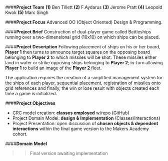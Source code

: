 ####**Project Team**
**(1)** Ben Tillett **(2)** F.Aydarus **(3)** Jerome Pratt **(4)** Leopold Kwok **(5)** Marc Singh

####**Project Focus**
Advanced OO (Object Oriented) Design & Programming.

####**Project Brief**
Construction of dual-player game called Battleships running over a two-dimensional grid (10x10) on which ships can be placed.

####**Project Description**
Following placement of ships on his or her board, **Player 1** then turns to announce target squares on the opposing board belonging to **Player 2** to which missiles will be shot. These missiles either land in water or strike opposing ships belonging to **Player 2**; in-turn allowing **Player 1** to build an image of the **Player 2** fleet.

The application requires the creation of a simplified management system for the ships of each player, sequential placement, registration of missiles onto grid references and finally, the win or lose result with objects created each time a game is initialized.

####**Project Objectives**
* CRC model creation: **classes employed** w/repo (GitHub)
* Project Domain Model: **design & Implementation** (Classes/Interactions)
* Project Presentation: open discussion of **chosen objects & dependent interactions** within the final game version to the Makers Academy cohort.

####**Domain Model**
>> Final version awaiting implementation